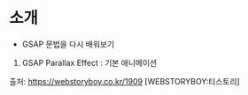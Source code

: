 # 소개
- GSAP 문법을 다시 배워보기

01. GSAP Parallax Effect : 기본 애니메이션























출처: https://webstoryboy.co.kr/1909 [WEBSTORYBOY:티스토리]